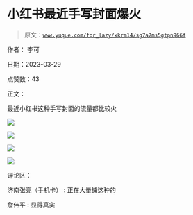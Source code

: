 # 小红书最近手写封面爆火

> 原文：[`www.yuque.com/for_lazy/xkrm14/sg7a7ms5gtpn966f`](https://www.yuque.com/for_lazy/xkrm14/sg7a7ms5gtpn966f)

作者： 李可

日期：2023-03-29

点赞数：43

正文：

最近小红书这种手写封面的流量都比较火

![](img/6612dce453e868c3dc0949114f638397.png)  

![](img/6156a6fd3db3e1d12bb2889a1aae66f5.png)  

![](img/fac186005f42b3eed7d78975a5acdc3d.png)  

![](img/671ccc995f0689514988fbbac0008947.png)  

评论区：

济南张亮（手机卡） : 正在大量铺这种的

詹伟平 : 显得真实

